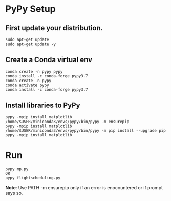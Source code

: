 # PyPy Setup 
## First update your distribution.
```
sudo apt-get update
sudo apt-get update -y
```
## Create a Conda virtual env
```
conda create -n pypy pypy
conda install -c conda-forge pypy3.7
conda create -n pypy
conda activate pypy
conda install -c conda-forge pypy3.7
```
## Install libraries to PyPy
```
pypy -mpip install matplotlib
/home/$USER/miniconda3/envs/pypy/bin/pypy -m ensurepip 
pypy -mpip install matplotlib
/home/$USER/miniconda3/envs/pypy/bin/pypy -m pip install --upgrade pip
pypy -mpip install matplotlib
```
# Run
```
pypy mp.py 
OR
pypy flightscheduling.py
```
**Note**: Use PATH -m ensurepip only if an error is enocountered or if prompt says so.
 
